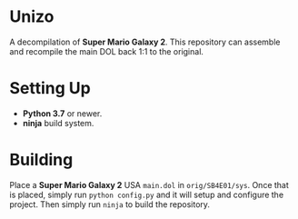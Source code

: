# Unizo
A decompilation of **Super Mario Galaxy 2**. This repository can assemble and recompile the main DOL back 1:1 to the original.

# Setting Up
- **Python 3.7** or newer.
- **ninja** build system.

# Building
Place a **Super Mario Galaxy 2** USA ``main.dol`` in ``orig/SB4E01/sys``. Once that is placed, simply run ``python config.py`` and it will setup and configure the project. Then simply run ``ninja`` to build the repository.